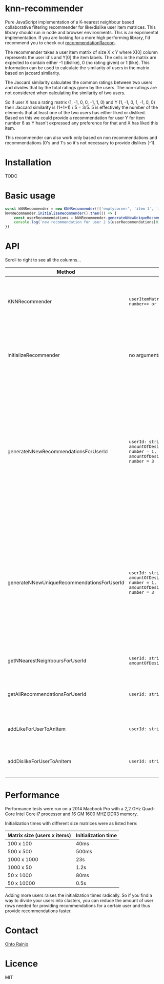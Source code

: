 # knn-recommender
Pure JavaScript implementation of a K-nearest neighbour based collaborative filtering recommender for like/dislike user item matrices. This library should run in node and browser environments. This is an exprimental implementation. If you are looking for a more high performing library, I'd recommend you to check out [recommendationRacoon](https://github.com/guymorita/recommendationRaccoon).

The recommender takes a user item matrix of size X x Y where X[0] column represents the user id's and Y[0] the item labels. The cells in the matrix are expected to contain either -1 (dislike), 0 (no rating given) or 1 (like). This information can be used to calculate the similarity of users in the matrix based on jaccard similarity.

The Jaccard similarity calculates the common ratings between two users and divides that by the total ratings given by the users. The non-ratings are not considered when calculating the similarity of two users.

So if user X has a rating matrix (1, -1, 0, 0, -1, 1, 0) and Y (1, -1, 0, 1, -1, 0, 0) their Jaccard similarity is (1+1+1) / 5 = 3/5. 5 is effectively the number of the elements that at least one of the two users has either liked or disliked. Based on this we could provide a recommendation for user Y for item number 6 as Y hasn't expressed any preference for that and X has liked this item.

This recommender can also work only based on non recommendations and recommendations (0's and 1's so it's not necessary to provide dislikes (-1).

# Installation
<!--```bash
npm install --save knn-recommender
```-->
TODO

# Basic usage

```js
const kNNRecommender = new KNNRecommender([['emptycorner', 'item 1', 'item 2', 'item 3', 'item 4','item 5', 'item 6', 'item 7'], ['user 1', 1, -1, 0, 0, -1, 1, 0], ['user 2', 1, -1, 0, 1, -1, 0, 0]])
kNNRecommender.initializeRecommender().then(() => {
    const userRecommendations = kNNRecommender.generateNNewUniqueRecommendationsForUserId('user 2')
    console.log(`new recommendation for user 2 ${userRecommendations[0].itemId}`)
})
```

# API

Scroll to right to see all the columns...

Method             | Arguments          | Returns      | Description                      | Example  
------------------|---------------|---------------|-------------|------------  
KNNRecommender | ```userItemMatrix: Array<Array<string or number>> or null ```| void | This constructor takes a X x Y user item matrix as its argument. X[0] column represents the user id's and Y[0] the item labels. The cells in the matrix are expected to contain either -1 (dislike), 0 (no rating given) or 1 (like). The matrix can be null and you can use the addNewItemToDataset anda addNewUserToDataset methods for initializing the matrix | ```const kNNRecommender = new KNNRecommender([['emptycorner', 'item 1', 'item 2', 'item 3', 'item 4','item 5', 'item 6', 'item 7'], ['user 1', 1, -1, 0, 0, -1, 1, 0], ['user 2', 1, -1, 0, 1, -1, 0, 0]]) ```
initializeRecommender | no arguments | ``` Promise<boolean> ``` | Initializes the recommender based on the provided user item matrix so we can start asking recommendations from it. If you add new items or users to the matrix and want the updates to affect the recommendations, you need to run this initialization again. This initialization is a heavy (roughly: O(n^3) + O(n * log(n)) operation. The method returns a Promise that resolves to true when the initialization is completed succesfully. | ```kNNRecommender.initializeRecommender().then(() => {... ```
generateNNewRecommendationsForUserId | ```userId: string, amountOfDesiredNewRecommendations: number = 1, amountOfDesiredNearestNeighboursToUse: number = 3 ``` | ``` Array<Recommendation> ``` | Try to generate the desired amount of new recommendations for a user based on what similar users have liked. The method starts with the most similar user and collects all the likings from him/her where the current user hasn't expressed their preference yet. If the amount of desired recommendations hasn't been fulfilled yet, it proceededs to the second most similar user and so on. The method might add the same recommendation twice if an item has been recommended by several similar users. If you want to have these potential multi recommendations exluded use the method generateNNewUniqueRecommendationsForUserId instead. Returns an array containing the recommendations or an empty array if no recommendations can be generated from the data e.g. ```[{itemId: 'item 1', recommenderUserId: 'user 3', similarityWithRecommender: 0.6}, {itemId: 'item 1', recommenderUserId: 'user 2', similarityWithRecommender: 0.4} {itemId: 'item 3', recommenderUserId: 'user 2', similarityWithRecommender: 0.4}, null] ``` | ```const userRecommendations = kNNRecommender.generateNNewRecommendationsForUserId('user 3', 2, 3); console.log(`${userRecommendations[0].itemId} ${userRecommendations[0].recommenderUserId} {userRecommendations[0].similarityWithRecommender}`)```
generateNNewUniqueRecommendationsForUserId | ```userId: string, amountOfDesiredNewRecommendations: number = 1, amountOfDesiredNearestNeighboursToUse: number = 3 ``` | ``` Array<Recommendation> ``` | Try to generate the desired amount of new recommendations for a user based on what similar users have liked. The method starts with the most similar user and collects all the likings from him/her where the current user hasn't expressed their preference yet. If the amount of desired recommendations hasn't been fulfilled yet, it proceededs to the second most similar user and so on. The method doesn't add same recommendation twice even if it would be recommended by several users. If you want to have these potential multi recommendations included use the method generateNNewRecommendationsForUserId instead. Returns an array containing the recommendations or an empty array if no recommendations can be generated from the data e.g. ```[{itemId: 'item 1', recommenderUserId: 'user 3', similarityWithRecommender: 0.6}, itemId: 'item 3', recommenderUserId: 'user 2', similarityWithRecommender: 0.4}, null] ``` | ```const userRecommendations = kNNRecommender.generateNNewUniqueRecommendationsForUserId('user 3', 2, 3); console.log(`${userRecommendations[0].itemId} ${userRecommendations[0].recommenderUserId} {userRecommendations[0].similarityWithRecommender}`)```
getNNearestNeighboursForUserId | ```userId: string, amountOfDesiredNeighbours: number = -1 ``` | ``` Array<UserSimilarity> ``` | Returns a sorted list of the n most similar users to the given userId. The elements in the list contain objects in the form {otherUserId, similarity}. E.g. ```[{otherUserId: 'User 2', similarity: 0.53}, {otherUserId: 'User 3', similarity: 0.4}] ```| ```  const user1ToOtherUsersArray = kNNRecommender.getNNearestNeighboursForUserId('user 1')```
getAllRecommendationsForUserId | ```userId: string ``` | ``` Array<string or number> ``` | Get all the recommendations for certain user id. You can use this method together with getNNearestNeighboursForUserId to manually generate recommendations for one user based on the recommedations of other users. Returns e.g. ```['user 1', 1, 0, -1, 0]``` | ```  const allUserRecommendations = kNNRecommender.getAllRecommendationsForUserId('user 1')```
addLikeForUserToAnItem | ```userId: string, itemId: string ``` | void | Update a liking value for a certain user and item. NOTE: This method does not invoke an automatic recalculation of the user similarities. You need to tricker that manually if you wish by running initializeRecommender-method | ```kNNRecommender.addLikeForUserToAnItem('user 1', 'item 2')```
addDislikeForUserToAnItem | ```userId: string, itemId: string ``` | void | Update a liking value for a certain user and item. NOTE: This method does not invoke an automatic recalculation of the user similarities. You need to tricker that manually if you wish by running initializeRecommender-method | ```kNNRecommender.addDislikeForUserToAnItem('user 1', 'item 2')```

# Performance

Performance tests were run on a 2014 Macbook Pro with a 2,2 GHz Quad-Core Intel Core i7 processor and 16 GM 1600 MHZ DDR3 memory.

Initialization times with different size matrices were as listed here:

Matrix size (users x items)      | Initialization time
------------------|---------------
100 x 100 | 40ms 
500 x 500 | 500ms 
1000 x 1000 | 23s
1000 x 50 | 1.2s
50 x 1000 | 80ms
50 x 10000 | 0.5s

Adding more users raises the initialization times radically. So if you find a way to divide your users into clusters, you can reduce the amount of user rows needed for providing recommendations for a certain user and thus provide recommendations faster.

# Contact

[Ohto Rainio](https://www.linkedin.com/in/ohtorainio/)

# Licence

MIT
